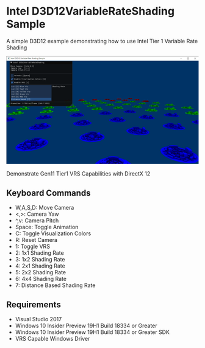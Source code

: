 # Intel D3D12VariableRateShading Sample
A simple D3D12 example demonstrating how to use Intel Tier 1 Variable Rate Shading

![DynamicIndexing GUI](src/D3D12VariableRateShading.png)

Demonstrate Gen11 Tier1 VRS Capabilities with DirectX 12

## Keyboard Commands
* W,A,S,D: Move Camera
* <,>: Camera Yaw
* ^,v: Camera Pitch
* Space: Toggle Animation
* C: Toggle Visualization Colors
* R: Reset Camera
* 1: Toggle VRS
* 2: 1x1 Shading Rate
* 3: 1x2 Shading Rate
* 4: 2x1 Shading Rate
* 5: 2x2 Shading Rate
* 6: 4x4 Shading Rate
* 7: Distance Based Shading Rate
	
## Requirements
* Visual Studio 2017
* Windows 10 Insider Preview 19H1 Build 18334 or Greater
* Windows 10 Insider Preview 19H1 Build 18334 or Greater SDK 
* VRS Capable Windows Driver
